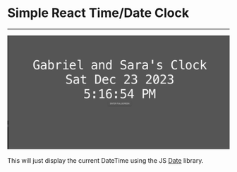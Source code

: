 # Simple React Time/Date Clock
---
![Alt text](https://raw.githubusercontent.com/TextuarySolid45/private-repo-readmes/main/images/time-clock.png)

This will just display the current DateTime using the JS [Date](https://developer.mozilla.org/en-US/docs/Web/JavaScript/Reference/Global_Objects/Date) library.
